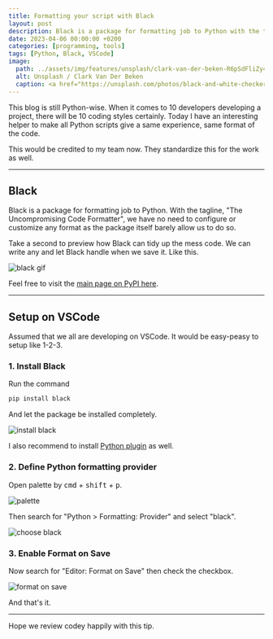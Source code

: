 ```yaml
---
title: Formatting your script with Black
layout: post
description: Black is a package for formatting job to Python with the tagline "The Uncompromising Code Formatter"
date: 2023-04-06 00:00:00 +0200
categories: [programming, tools]
tags: [Python, Black, VSCode]
image:
  path: ../assets/img/features/unsplash/clark-van-der-beken-R6pSdFliZy4-unsplash.jpg
  alt: Unsplash / Clark Van Der Beken
  caption: <a href="https://unsplash.com/photos/black-and-white-checkered-textile-R6pSdFliZy4">Unsplash / Clark Van Der Beken</a>
---
```



This blog is still Python-wise. When it comes to 10 developers developing a project, there will be 10 coding styles certainly. Today I have an interesting helper to make all Python scripts give a same experience, same format of the code.

This would be credited to my team now. They standardize this for the work as well.

---

## Black

Black is a package for formatting job to Python. With the tagline, "The Uncompromising Code Formatter", we have no need to configure or customize any format as the package itself barely allow us to do so.

Take a second to preview how Black can tidy up the mess code. We can write any and let Black handle when we save it. Like this.

![black gif](https://bluebirzdotnet.s3.ap-southeast-1.amazonaws.com/python-black/a-save.gif)

Feel free to visit the [main page on PyPI here](https://pypi.org/project/black/).

---

## Setup on VSCode

Assumed that we all are developing on VSCode. It would be easy-peasy to setup like 1-2-3.

### 1. Install Black

Run the command

```sh
pip install black
```

And let the package be installed completely.

![install black](https://bluebirzdotnet.s3.ap-southeast-1.amazonaws.com/python-black/b-install.png)

I also recommend to install [Python plugin](https://marketplace.visualstudio.com/items?itemName=ms-python.python) as well.

### 2. Define Python formatting provider

Open palette by <kbd>cmd</kbd> + <kbd>shift</kbd> + <kbd>p</kbd>.

![palette](https://bluebirzdotnet.s3.ap-southeast-1.amazonaws.com/python-black/c-palette.png)

Then search for "Python > Formatting: Provider" and select "black".

![choose black](https://bluebirzdotnet.s3.ap-southeast-1.amazonaws.com/python-black/d-provider.png)

### 3. Enable Format on Save

Now search for "Editor: Format on Save" then check the checkbox.

![format on save](https://bluebirzdotnet.s3.ap-southeast-1.amazonaws.com/python-black/e-format-save.png)

And that's it.

---

Hope we review codey happily with this tip.

